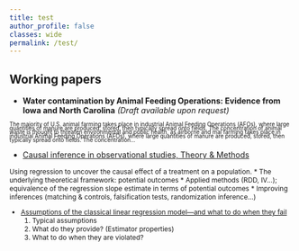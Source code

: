 ```yaml
---
title: test
author_profile: false
classes: wide
permalink: /test/
---
```



## Working papers

  - **Water contamination by Animal Feeding Operations: Evidence from Iowaand North Carolina**  *(Draft available upon request)*  
<p style="font-size:0.7em; line-height:0.7em;">
The majority of U.S. animal farming takes place in industrial Animal Feeding Operations (AFOs), where large quantities of manure are produced, stored, then typically spread onto fields. The concentration of animal waste is thought to threaten environmental and public health, as airborne and mal farming takes place in industrial Animal Feeding Operations (AFOs), where large quantities of manure are produced, stored, then typically spread onto fields. The concentration...
</p>

      
  - [Causal inference in observational studies, Theory & Methods](../docs/causal_inference.pdf)  
<span style="font-size:0.85em;">
Using regression to uncover the causal effect of a treatment on a population.  
    *   The underlying theoretical framework: potential outcomes
    *   Applied methods (RDD, IV...); equivalence of the regression slope estimate in terms of potential outcomes
    *   Improving inferences (matching & controls, falsification tests, randomization inference...)



  - [Assumptions of the classical linear regression model—and what to do when they fail](../docs/CLRM&estimators.pdf)  
    1. Typical assumptions
    2. What do they provide? (Estimator properties)
    3. What to do when they are violated?



